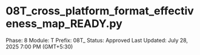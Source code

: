 # 08T_cross_platform_format_effectiveness_map_READY.py

Phase: 8
Module: T
Prefix: 08T_
Status: Approved
Last Updated: July 28, 2025 7:00 PM (GMT+5:30)